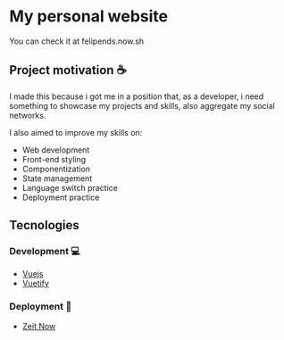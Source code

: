 # My personal website

You can check it at felipends.now.sh

## Project motivation ☕

I made this because i got me in a position that, as a developer, i need something to showcase my projects and skills, also aggregate my social networks.

I also aimed to improve my skills on:

 - Web development
 - Front-end styling
 - Componentization
 - State management
 - Language switch practice
 - Deployment practice

## Tecnologies 

### Development :computer:

 - [Vuejs](vuejs.org)
 - [Vuetify](vuetifyjs.com)

### Deployment :rocket:

 - [Zeit Now](now.sh)
